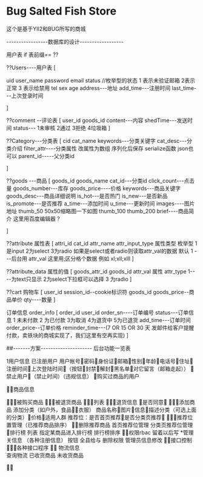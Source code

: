 # Bug Salted Fish Store 
这个是基于YII2和BUG所写的商城

-----------------数据库的设计------------------

用户表
if 表前缀== ??

??Users----用户表
[

uid
user_name
password
email
status  //枚举型的状态 1 表示未验证邮箱 2表示正常 3 表示给禁用
tel
sex
age
address---地址
add_time---注册时间
last_time---上次登录时间


]

??comment --评论表
[
user_id 
goods_id
content---内容
shedTime---发送时间
status--- 1未审核 2通过 3拒绝 4垃圾箱
]

??Category---分类表
[
cid
cat_name
keywords---分类关键字
cat_desc---分类介绍
filter_attr----分类属性 改属性为数组 序列化后保存 serialize函数 json也可以
parent_id-----父分类id

]

??goods ---商品
[
goods_id
goods_name
cat_id---分类id
click_count---点击量
goods_number---库存
goods_price----价格
keywords---商品关键字
goods_desc---商品详细说明
is_hot---是否热门
is_new---是否新品
is_promote---是否推荐
a_time---添加时间
u_time---更新时间
images----图片地址
thumb_50   50x50缩略图一下如图
thumb_100
thumb_200
brief----商品简介 这里用百度编辑器？

]

??attribute 属性表
[
attri_id
cat_id
attr_name
attr_input_type 属性类型 枚举型  1 是input  2为select  3为radio  如果是select或者radio则读取attr_val的数据 默认 1 ---后台用
attr_val 这里用;区分格个数据 例如 xl;xll;xlll
]

??attribute_data 属性的值
[
goods_attr_id
goods_id
attr_val 属性
attr_type  1----为text只显示 2为select下拉框可以选择 3 为radio
]

??cart 购物车
[
user_id
session_id--cookie标识符
goods_id
goods_price--商品单价
qty----数量
]

订单信息
order_info
[
order_id
user_id
order_sn----订单编号
status---订单信息 1 未未付款 2 为已付款 3为取消 4为退货中 5为已退货
add_time---订单时间
order_price--订单价格
reminder_time---(7 OR 15 OR 30 天 发邮件给客户提醒付款，卖铁块的商城实现了，我们这里有空再实现)
]

##-------方案---------------------
  后台功能一览表

1用户信息
 已注册用户
用户帐号密码身份证邮箱性别年龄电话号住址注册时间上次登陆时间（按钮封禁解封黑名单对它留言（邮箱走起））
禁止用户（禁止时间）（违规信息）
购买过商品的用户

商品信息
	
被购买商品
被退货商品
列表
退货信息
	是否同意
添加商品
		添加分类（如户外，食品，衣服）
		商品名称图片信息描述分类（可选上面的分类）价格适用人群
		推荐位：是否首页推荐是否分类页推荐
推荐位置管理（已推荐商品排序）
	删除推荐商品
		首页推荐位管理
		分类页推荐位管理
	排行榜
		列表
		指定某商品进入排行榜
		排行榜排序
权限rbac 留着以后写
     *管理关信息 （各种注册信息） 按钮 全县给与 删除权限
	管理员信息修改
接口控制
各种接口程序
 物流信息  
     查询物流 
     已收货商品 
未收货商品



